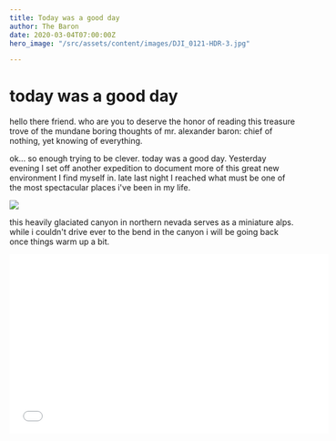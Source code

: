 ```yaml
---
title: Today was a good day
author: The Baron
date: 2020-03-04T07:00:00Z
hero_image: "/src/assets/content/images/DJI_0121-HDR-3.jpg"

---
```

# today was a good day

hello there friend. who are you to deserve the honor of reading this treasure trove of the mundane boring thoughts of mr. alexander baron: chief of nothing, yet knowing of everything. 

ok... so enough trying to be clever. today was a good day. Yesterday evening I set off another expedition to document more of this great new environment I find myself in. late last night I reached what must be one of the most spectacular places i've been in my life. 

![](/src/assets/content/images/lamoulle.PNG)

this heavily glaciated canyon in northern nevada serves as a miniature alps. while i couldn't drive ever to the bend in the canyon i will be going back once things warm up a bit.

<iframe width="560" height="315" src="[https://www.youtube-nocookie.com/embed/GBuVjzwAOYE](https://www.youtube-nocookie.com/embed/GBuVjzwAOYE "https://www.youtube-nocookie.com/embed/GBuVjzwAOYE")" frameborder="0" allow="accelerometer; autoplay; encrypted-media; gyroscope; picture-in-picture" allowfullscreen></iframe>